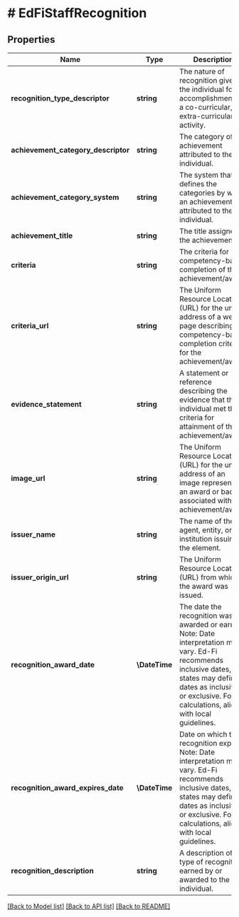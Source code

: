 # # EdFiStaffRecognition

## Properties

Name | Type | Description | Notes
------------ | ------------- | ------------- | -------------
**recognition_type_descriptor** | **string** | The nature of recognition given to the individual for accomplishments in a co-curricular, or extra-curricular activity. |
**achievement_category_descriptor** | **string** | The category of achievement attributed to the individual. | [optional]
**achievement_category_system** | **string** | The system that defines the categories by which an achievement is attributed to the individual. | [optional]
**achievement_title** | **string** | The title assigned to the achievement. | [optional]
**criteria** | **string** | The criteria for competency-based completion of the achievement/award. | [optional]
**criteria_url** | **string** | The Uniform Resource Locator (URL) for the unique address of a web page describing the competency-based completion criteria for the achievement/award. | [optional]
**evidence_statement** | **string** | A statement or reference describing the evidence that the individual met the criteria for attainment of the achievement/award. | [optional]
**image_url** | **string** | The Uniform Resource Locator (URL) for the unique address of an image representing an award or badge associated with the achievement/award. | [optional]
**issuer_name** | **string** | The name of the agent, entity, or institution issuing the element. | [optional]
**issuer_origin_url** | **string** | The Uniform Resource Locator (URL) from which the award was issued. | [optional]
**recognition_award_date** | **\DateTime** | The date the recognition was awarded or earned.  Note: Date interpretation may vary. Ed-Fi recommends inclusive dates, but states may define dates as inclusive or exclusive. For calculations, align with local guidelines. | [optional]
**recognition_award_expires_date** | **\DateTime** | Date on which the recognition expires.  Note: Date interpretation may vary. Ed-Fi recommends inclusive dates, but states may define dates as inclusive or exclusive. For calculations, align with local guidelines. | [optional]
**recognition_description** | **string** | A description of the type of recognition earned by or awarded to the individual. | [optional]

[[Back to Model list]](../../README.md#models) [[Back to API list]](../../README.md#endpoints) [[Back to README]](../../README.md)
